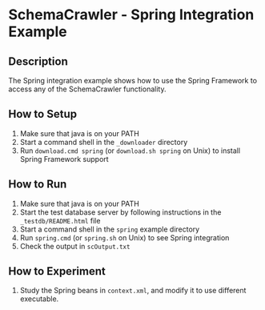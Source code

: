 # SchemaCrawler - Spring Integration Example

## Description
The Spring integration example shows how to use the Spring Framework to access
any of the SchemaCrawler functionality.

## How to Setup
1. Make sure that java is on your PATH
2. Start a command shell in the `_downloader` directory 
3. Run `download.cmd spring` (or `download.sh spring` on Unix) to
   install Spring Framework support 

## How to Run
1. Make sure that java is on your PATH
2. Start the test database server by following instructions in the `_testdb/README.html` file
3. Start a command shell in the `spring` example directory
4. Run `spring.cmd` (or `spring.sh` on Unix) to see Spring integration 
5. Check the output in `scOutput.txt`

## How to Experiment
1. Study the Spring beans in `context.xml`, and modify it to use different executable. 
